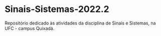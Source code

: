 # Sinais-Sistemas-2022.2
Repositório dedicado às atividades da disciplina de Sinais e Sistemas, na UFC - campus Quixadá.
